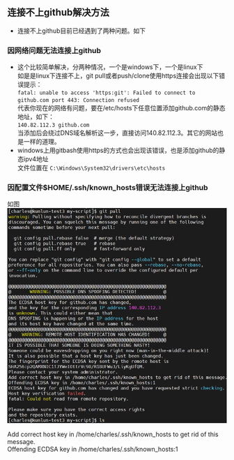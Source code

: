 ## 连接不上github解决方法
* 连接不上github目前已经遇到了两种问题。如下  
### 因网络问题无法连接上github  
* 这个比较简单解决，分两种情况，一个是windows下，一个是linux下  
如是是linux下连接不上，git pull或者push/clone使用https连接会出现以下错误提示：  
`fatal: unable to access 'https:git': Failed to connect to github.com port 443: Connection refused`  
代表你现在的网络有问题，要在/etc/hosts下任意位置添加github.com的静态地址，如下：  
`140.82.112.3 github.com`  
当添加后会绕过DNS域名解析这一步，直接访问140.82.112.3。其它的网站也是一样的道理。  
* windows上用gitbash使用https的方式也会出现该错误，也是添加github的静态ipv4地址  
文件位置在 `C:\Windows\System32\drivers\etc\hosts`  

### 因配置文件$HOME/.ssh/known_hosts错误无法连接上github
如图  
![err-pic](https://github.com/charlesaaaaaaaa/pic/blob/master/err/github-known_hosts.png)  

Add correct host key in /home/charles/.ssh/known_hosts to get rid of this message.  
Offending ECDSA key in /home/charles/.ssh/known_hosts:1  

